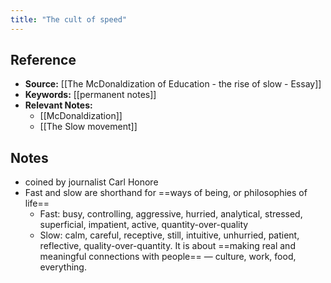 ```yaml
---
title: "The cult of speed"
---
```

## Reference
- **Source:** [[The McDonaldization of Education - the rise of slow - Essay]]
- **Keywords:** [[permanent notes]]
- **Relevant Notes:** 
	- [[McDonaldization]]
	- [[The Slow movement]]
## Notes
+ coined by journalist Carl Honore
+ Fast and slow are shorthand for ==ways of being, or philosophies of life==
	+ Fast: busy, controlling, aggressive, hurried, analytical, stressed, superficial, impatient, active, quantity-over-quality
	+ Slow: calm, careful, receptive, still, intuitive, unhurried, patient, reflective, quality-over-quantity. It is about ==making real and meaningful connections with people== — culture, work, food, everything.